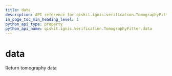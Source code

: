 ```yaml
---
title: data
description: API reference for qiskit.ignis.verification.TomographyFitter.data
in_page_toc_min_heading_level: 1
python_api_type: property
python_api_name: qiskit.ignis.verification.TomographyFitter.data
---
```


# data

Return tomography data


